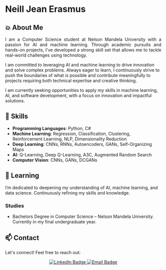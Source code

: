# Neill Jean Erasmus

## 💥 About Me

<p style="text-align: justify;">
  I am a Computer Science student at Nelson Mandela University with a passion for AI and machine learning. Through academic pursuits and hands-on projects, I’ve developed a strong skill set that allows me to   tackle real-world challenges using technology.

I am committed to leveraging AI and machine learning to drive innovation and solve complex problems. Always eager to learn, I continuously strive to push the boundaries of what is possible and contribute meaningfully to projects requiring both technical expertise and creative thinking.

I am currently seeking opportunities to apply my skills in machine learning, AI, and software development, with a focus on innovation and impactful solutions.
</p>

## 🚀 Skills

- **Programming Languages**: Python, C#
- **Machine Learning**: Regression, Classification, Clustering, Reinforcement Learning, NLP, Dimensionality Reduction
- **Deep Learning**: CNNs, RNNs, Autoencoders, GANs, Self-Organizing Maps
- **AI**: Q-Learning, Deep Q-Learning, A3C, Augmented Random Search
- **Computer Vision**: CNNs, GANs, DCGANs

## 🌱 Learning

I’m dedicated to deepening my understanding of AI, machine learning, and data science. Continuously refining my skills and knowledge.

### Studies

- Bachelors Degree in Computer Science – Nelson Mandela University. Currently in my final undergraduate year.

## 📫 Contact

Let's connect! Feel free to reach out:

<div id="badges">
  <p align="center">
    <a href="https://www.linkedin.com/in/neill-jean-erasmus">
        <img src="https://img.shields.io/badge/LinkedIn-blue?style=for-the-badge&logo=linkedin&logoColor=white" alt="LinkedIn Badge">
    </a>
    <a href="mailto:neill.erasmus@icloud.com">
        <img src="https://img.shields.io/badge/Email-red?style=for-the-badge&logo=mail.ru" alt="Email Badge">
    </a>
  </p>
</div>
